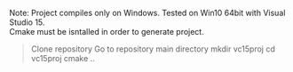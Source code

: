 Note: Project compiles only on Windows. 
      Tested on Win10 64bit with Visual Studio 15.  
      Cmake must be isntalled in order to generate project.

> Clone repository
> Go to repository main directory
> mkdir vc15proj
> cd vc15proj
> cmake ..
